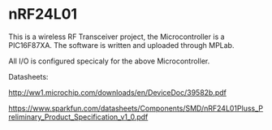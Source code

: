 # nRF24L01
This is a wireless RF Transceiver project, the Microcontroller is a PIC16F87XA. The software is written and uploaded through MPLab. 


All I/O is configured specicaly for the above Microcontroller.

Datasheets: 

http://ww1.microchip.com/downloads/en/DeviceDoc/39582b.pdf

https://www.sparkfun.com/datasheets/Components/SMD/nRF24L01Pluss_Preliminary_Product_Specification_v1_0.pdf
